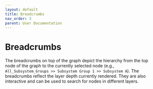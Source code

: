 ```yaml
---
layout: default
title: Breadcrumbs
nav_order: 3
parent: User Documentation
---
```


# Breadcrumbs

The breadcrumbs on top of the graph depict the hierarchy from the top node of the graph to the currently selected node (e.g., `All_Subsystem_Groups >> Subsystem Group 1 >> Subsystem A`). The breadcrumbs reflect the layer depth currently rendered. They are also interactive and can be used to search for nodes in different layers.